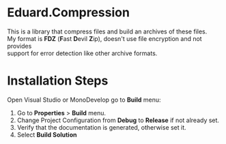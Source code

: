 # Eduard.Compression
This is a library that compress files and build an archives of these files.<br>
My format is <b>FDZ</b> (<b>F</b>ast <b>D</b>evil <b>Z</b>ip), doesn't use file encryption and not provides <br>
support for error detection like other archive formats.

# Installation Steps
Open Visual Studio or MonoDevelop go to <b>Build</b> menu:<br>
 1. Go to <b>Properties</b> > <b>Build</b> menu.<br>
 2. Change Project Configuration from <b>Debug</b> to <b>Release</b> if not already set.<br>
 3. Verify that the documentation is generated, otherwise set it.<br>
 4. Select <b>Build Solution</b>
